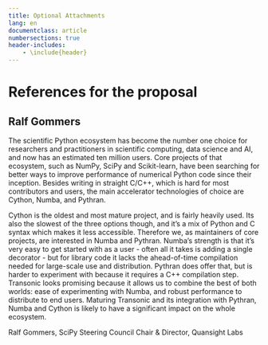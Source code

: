 ```yaml
---
title: Optional Attachments
lang: en
documentclass: article
numbersections: true
header-includes:
    - \include{header}
---
```


# References for the proposal

## Ralf Gommers

The scientific Python ecosystem has become the number one choice for
researchers and practitioners in scientific computing, data science and AI, and
now has an estimated ten million users. Core projects of that ecosystem, such
as NumPy, SciPy and Scikit-learn, have been searching for better ways to
improve performance of numerical Python code since their inception. Besides
writing in straight C/C++, which is hard for most contributors and users, the
main accelerator technologies of choice are Cython, Numba, and Pythran.

Cython is the oldest and most mature project, and is fairly heavily used. Its
also the slowest of the three options though, and it’s a mix of Python and C
syntax which makes it less accessible. Therefore we, as maintainers of core
projects, are interested in Numba and Pythran. Numba’s strength is that it’s
very easy to get started with as a user - often all it takes is adding a single
decorator - but for library code it lacks the ahead-of-time compilation needed
for large-scale use and distribution. Pythran does offer that, but is harder to
experiment with because it requires a C++ compilation step. Transonic looks
promising because it allows us to combine the best of both worlds: ease of
experimenting with Numba, and robust performance to distribute to end users.
Maturing Transonic and its integration with Pythran, Numba and Cython is likely
to have a significant impact on the whole ecosystem.

Ralf Gommers, SciPy Steering Council Chair & Director, Quansight Labs
